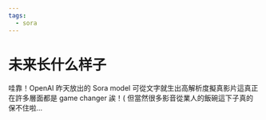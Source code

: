 ```yaml
---
tags:
  - sora
---
```

# 未来长什么样子

哇靠！OpenAI 昨天放出的 Sora model 可從文字就生出高解析度擬真影片這真正在許多層面都是 game changer 誒！( 但當然很多影音從業人的飯碗這下子真的保不住啦...